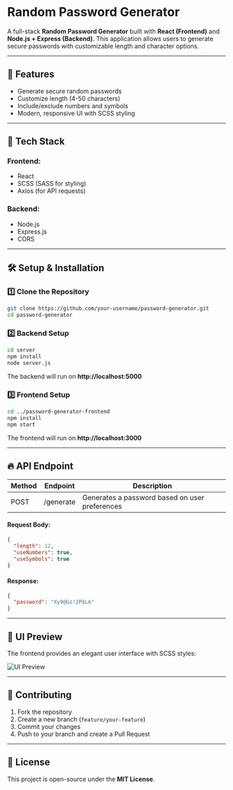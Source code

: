 # Random Password Generator

A full-stack **Random Password Generator** built with **React (Frontend)** and **Node.js + Express (Backend)**. This application allows users to generate secure passwords with customizable length and character options.

---

## 🚀 Features

- Generate secure random passwords
- Customize length (4-50 characters)
- Include/exclude numbers and symbols
- Modern, responsive UI with SCSS styling

---

## 📌 Tech Stack

### **Frontend:**
- React
- SCSS (SASS for styling)
- Axios (for API requests)

### **Backend:**
- Node.js
- Express.js
- CORS

---

## 🛠 Setup & Installation

### **1️⃣ Clone the Repository**
```sh
git clone https://github.com/your-username/password-generator.git
cd password-generator
```

### **2️⃣ Backend Setup**
```sh
cd server
npm install
node server.js
```
The backend will run on **http://localhost:5000**

### **3️⃣ Frontend Setup**
```sh
cd ../password-generator-frontend
npm install
npm start
```
The frontend will run on **http://localhost:3000**

---

## 🔥 API Endpoint
| Method | Endpoint       | Description |
|--------|---------------|-------------|
| POST   | /generate     | Generates a password based on user preferences |

#### **Request Body:**
```json
{
  "length": 12,
  "useNumbers": true,
  "useSymbols": true
}
```
#### **Response:**
```json
{
  "password": "Xy9@Gz!2P$Lm"
}
```

---

## 🎨 UI Preview

The frontend provides an elegant user interface with SCSS styles:

![UI Preview](https://via.placeholder.com/600x300?text=Password+Generator+Preview)

---

## 🤝 Contributing

1. Fork the repository
2. Create a new branch (`feature/your-feature`)
3. Commit your changes
4. Push to your branch and create a Pull Request

---

## 📜 License

This project is open-source under the **MIT License**.

